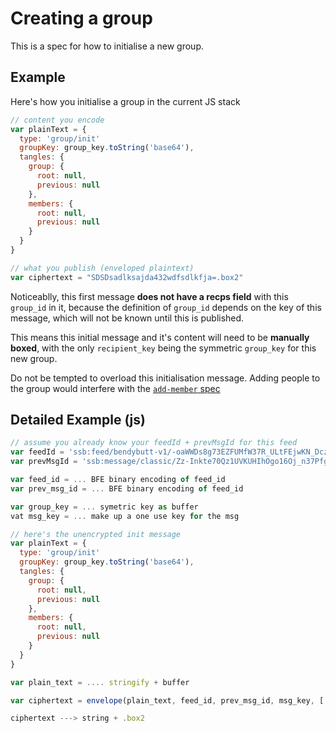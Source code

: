# Creating a group

This is a spec for how to initialise a new group.

## Example

Here's how you initialise a group in the current JS stack

```js
// content you encode
var plainText = {
  type: 'group/init'
  groupKey: group_key.toString('base64'),
  tangles: {
    group: {
      root: null,
      previous: null
    },
    members: {
      root: null,
      previous: null
    }
  }
}

// what you publish (enveloped plaintext)
var ciphertext = "SDSDsadlksajda432wdfsdlkfja=.box2"
```

Noticeablly, this first message **does not have a recps field** with this `group_id` in it,
because the definition of `group_id` depends on the key of this message, which will not
be known until this is published.

This means this initial message and it's content will need to be **manually boxed**,
with the only `recipient_key` being the symmetric `group_key` for this new group.

Do not be tempted to overload this initialisation message.
Adding people to the group would interfere with the [`add-member` spec](../add-member/README.md)

## Detailed Example (js)

```js
// assume you already know your feedId + prevMsgId for this feed
var feedId = 'ssb:feed/bendybutt-v1/-oaWWDs8g73EZFUMfW37R_ULtFEjwKN_DczvdYihjbU='
var prevMsgId = 'ssb:message/classic/Zz-Inkte70Qz1UVKUHIhOgo16Oj_n37PfgmIzLDBgZw=.sha256'

var feed_id = ... BFE binary encoding of feed_id
var prev_msg_id = ... BFE binary encoding of feed_id

var group_key = ... symetric key as buffer
vat msg_key = ... make up a one use key for the msg

// here's the unencrypted init message
var plainText = {
  type: 'group/init'
  groupKey: group_key.toString('base64'),
  tangles: {
    group: {
      root: null,
      previous: null
    },
    members: {
      root: null,
      previous: null
    }
  }
}

var plain_text = .... stringify + buffer

var ciphertext = envelope(plain_text, feed_id, prev_msg_id, msg_key, [ group_key ])

ciphertext ---> string + .box2
```
